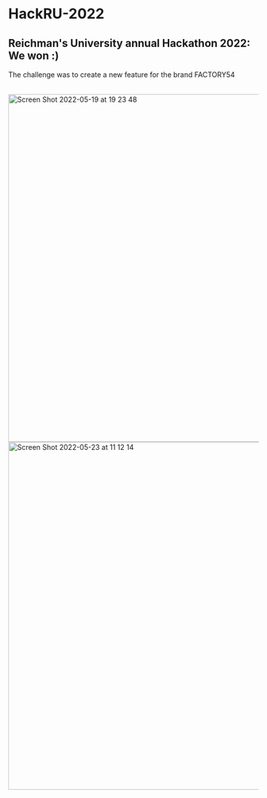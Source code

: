 # HackRU-2022
## Reichman's University annual Hackathon 2022: We won :)
The challenge was to create a new feature for the brand FACTORY54 

<br>
<img width="700" alt="Screen Shot 2022-05-19 at 19 23 48" src="https://user-images.githubusercontent.com/83548746/211275968-ab10372e-eb3b-45eb-8459-9a66365f449e.png">
<img width="700" alt="Screen Shot 2022-05-23 at 11 12 14" src="https://user-images.githubusercontent.com/83548746/211275913-9e722d37-a978-44d6-8657-c46c2566b906.png">
